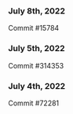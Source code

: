 ### July 8th, 2022

Commit #15784

### July 5th, 2022

Commit #314353


### July 4th, 2022

Commit #72281
